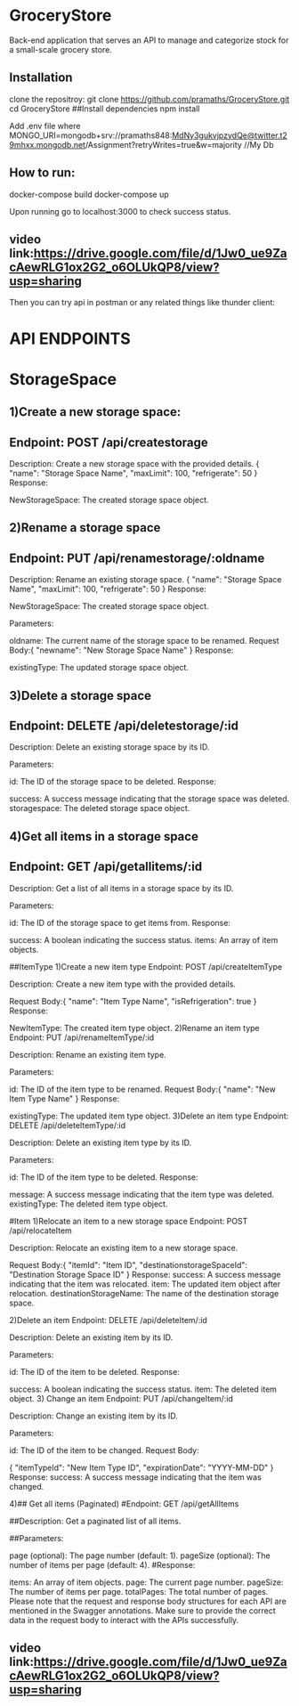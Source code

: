 # GroceryStore
Back-end application that serves an API to manage and categorize stock for a small-scale grocery store.
## Installation
clone the repositroy: git clone https://github.com/pramaths/GroceryStore.git
cd GroceryStore
##Install dependencies
npm install

Add .env file where MONGO_URI=mongodb+srv://pramaths848:MdNy3gukvjpzydQe@twitter.t29mhxx.mongodb.net/Assignment?retryWrites=true&w=majority //My Db
## How to run:
docker-compose build 
docker-compose up

Upon running go to localhost:3000 to check success status.
## video link:https://drive.google.com/file/d/1Jw0_ue9ZacAewRLG1ox2G2_o6OLUkQP8/view?usp=sharing
Then you can try api in postman or any related things like thunder client:
# API ENDPOINTS
# StorageSpace
## 1)Create a new storage space:
## Endpoint: POST /api/createstorage
Description: Create a new storage space with the provided details.
{
  "name": "Storage Space Name",
  "maxLimit": 100,
  "refrigerate": 50
}
Response:

NewStorageSpace: The created storage space object.

## 2)Rename a storage space
## Endpoint: PUT /api/renamestorage/:oldname

Description: Rename an existing storage space.
{
  "name": "Storage Space Name",
  "maxLimit": 100,
  "refrigerate": 50
}
Response:

NewStorageSpace: The created storage space object.

Parameters:

oldname: The current name of the storage space to be renamed.
Request Body:{
  "newname": "New Storage Space Name"
}
Response:

existingType: The updated storage space object.

## 3)Delete a storage space
## Endpoint: DELETE /api/deletestorage/:id

Description: Delete an existing storage space by its ID.

Parameters:

id: The ID of the storage space to be deleted.
Response:

success: A success message indicating that the storage space was deleted.
storagespace: The deleted storage space object.
## 4)Get all items in a storage space
## Endpoint: GET /api/getallitems/:id

Description: Get a list of all items in a storage space by its ID.

Parameters:

id: The ID of the storage space to get items from.
Response:

success: A boolean indicating the success status.
items: An array of item objects.

##ItemType
1)Create a new item type
Endpoint: POST /api/createItemType

Description: Create a new item type with the provided details.

Request Body:{
  "name": "Item Type Name",
  "isRefrigeration": true
}
Response:

NewItemType: The created item type object.
2)Rename an item type
Endpoint: PUT /api/renameItemType/:id

Description: Rename an existing item type.

Parameters:

id: The ID of the item type to be renamed.
Request Body:{
  "name": "New Item Type Name"
}
Response:

existingType: The updated item type object.
3)Delete an item type
Endpoint: DELETE /api/deleteItemType/:id

Description: Delete an existing item type by its ID.

Parameters:

id: The ID of the item type to be deleted.
Response:

message: A success message indicating that the item type was deleted.
existingType: The deleted item type object.

#Item
1)Relocate an item to a new storage space
Endpoint: POST /api/relocateItem

Description: Relocate an existing item to a new storage space.

Request Body:{
  "itemId": "Item ID",
  "destinationstorageSpaceId": "Destination Storage Space ID"
}
Response:
success: A success message indicating that the item was relocated.
item: The updated item object after relocation.
destinationStorageName: The name of the destination storage space.

2)Delete an item
Endpoint: DELETE /api/deleteItem/:id

Description: Delete an existing item by its ID.

Parameters:

id: The ID of the item to be deleted.
Response:

success: A boolean indicating the success status.
item: The deleted item object.
3) Change an item
Endpoint: PUT /api/changeItem/:id

Description: Change an existing item by its ID.

Parameters:

id: The ID of the item to be changed.
Request Body:

{
  "itemTypeId": "New Item Type ID",
  "expirationDate": "YYYY-MM-DD"
}
Response:
success: A success message indicating that the item was changed.

4)## Get all items (Paginated)
#Endpoint: GET /api/getAllItems

##Description: Get a paginated list of all items.

##Parameters:

page (optional): The page number (default: 1).
pageSize (optional): The number of items per page (default: 4).
#Response:

items: An array of item objects.
page: The current page number.
pageSize: The number of items per page.
totalPages: The total number of pages.
Please note that the request and response body structures for each API are mentioned in the Swagger annotations. Make sure to provide the correct data in the request body to interact with the APIs successfully.

## video link:https://drive.google.com/file/d/1Jw0_ue9ZacAewRLG1ox2G2_o6OLUkQP8/view?usp=sharing
